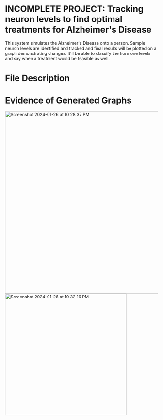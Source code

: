 # INCOMPLETE PROJECT: Tracking neuron levels to find optimal treatments for Alzheimer's Disease
This system simulates the Alzheimer's Disease onto a person. Sample neuron levels are identified and tracked and final results will be plotted on a graph demonstrating changes. It'll be able to classify the hormone levels and say when a treatment would be feasible as well.

# File Description






# Evidence of Generated Graphs

<img width="600" alt="Screenshot 2024-01-26 at 10 28 37 PM" src="https://github.com/AbhiramRuthala/Alzheimer-Tracking/assets/134224393/57f81c7a-448c-4fe3-aca4-faed5525b34f">
<img width="400" alt="Screenshot 2024-01-26 at 10 32 16 PM" src="https://github.com/AbhiramRuthala/Alzheimer-Tracking/assets/134224393/629d2b14-12e5-4eab-a3f1-c8458e514398">

